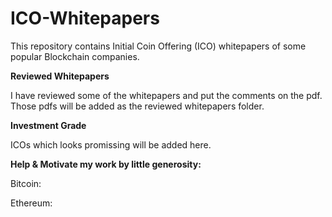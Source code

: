 # ICO-Whitepapers
This repository contains Initial Coin Offering (ICO) whitepapers of some popular Blockchain companies.

**Reviewed Whitepapers** 

I have reviewed some of the whitepapers and put the comments on the pdf. Those pdfs will be added as the reviewed whitepapers folder. 

**Investment Grade**

ICOs which looks promissing will be added here.


**Help & Motivate my work by little generosity:**

Bitcoin: 

Ethereum:
